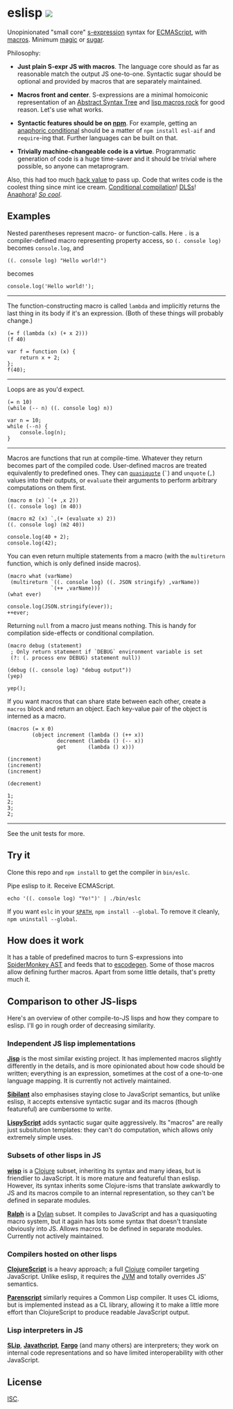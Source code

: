 # eslisp [![](https://img.shields.io/badge/api-unstable-red.svg?style=flat-square)][1]

Unopinionated "small core" [s-expression][2] syntax for [ECMAScript][3], with
[macros][4].  Minimum [magic][5] or [sugar][6].

Philosophy:

-   **Just plain S-expr JS with macros**.  The language core should as far as
    reasonable match the output JS one-to-one.  Syntactic sugar should be
    optional and provided by macros that are separately maintained.

-   **Macros front and center**.  S-expressions are a minimal homoiconic
    representation of an [Abstract Syntax Tree][7] and [lisp macros rock][8]
    for good reason.  Let's use what works.

-   **Syntactic features should be on [npm][9]**.  For example, getting an
    [anaphoric conditional][10] should be a matter of `npm install esl-aif` and
    `require`-ing that.  Further languages can be built on that.

-   **Trivially machine-changeable code is a virtue**.  Programmatic generation
    of code is a huge time-saver and it should be trivial where possible, so
    anyone can metaprogram.

Also, this had too much [hack value][11] to pass up.  Code that writes code is
the coolest thing since mint ice cream.  [Conditional compilation][12]!
[DLSs][13]!  [Anaphora][14]!  [*So cool*][15].

## Examples

<!-- !test program ./bin/eslc | head -c -1 -->

Nested parentheses represent macro- or function-calls.  Here `.` is a
compiler-defined macro representing property access, so `(. console log)`
becomes `console.log`, and

<!-- !test in initial -->

    ((. console log) "Hello world!")

becomes

<!-- !test out initial -->

    console.log('Hello world!');

* * *

The function-constructing macro is called `lambda` and implicitly returns the
last thing in its body if it's an expression.  (Both of these things will
probably change.)

<!-- !test in func and call -->

    (= f (lambda (x) (+ x 2)))
    (f 40)

<!-- !test out func and call -->

    var f = function (x) {
        return x + 2;
    };
    f(40);

* * *

Loops are as you'd expect.

<!-- !test in while loop -->

    (= n 10)
    (while (-- n) ((. console log) n))

<!-- !test out while loop -->

    var n = 10;
    while (--n) {
        console.log(n);
    }

* * *

Macros are functions that run at compile-time.  Whatever they return becomes
part of the compiled code.  User-defined macros are treated equivalently to
predefined ones.  They can [`quasiquote`][16] (`` ` ``) and `unquote` (`,`)
values into their outputs, or `evaluate` their arguments to perform arbitrary
computations on them first.

<!-- !test in macro and call -->

    (macro m (x) `(+ ,x 2))
    ((. console log) (m 40))

    (macro m2 (x) `,(+ (evaluate x) 2))
    ((. console log) (m2 40))

<!-- !test out macro and call -->

    console.log(40 + 2);
    console.log(42);

You can even return multiple statements from a macro (with the `multireturn`
function, which is only defined inside macros).

<!-- !test in multiple-return macro -->

    (macro what (varName)
     (multireturn `((. console log) ((. JSON stringify) ,varName))
                  `(++ ,varName)))
    (what ever)

<!-- !test out multiple-return macro -->

    console.log(JSON.stringify(ever));
    ++ever;

Returning `null` from a macro just means nothing.  This is handy for
compilation side-effects or conditional compilation.

<!-- !test in nothing-returning macro -->

    (macro debug (statement)
     ; Only return statement if `DEBUG` environment variable is set
     (?: (. process env DEBUG) statement null))

    (debug ((. console log) "debug output"))
    (yep)

<!-- !test out nothing-returning macro -->

    yep();

If you want macros that can share state between each other, create a `macros`
block and return an object.  Each key-value pair of the object is interned as a
macro.

<!-- !test in macros block -->

    (macros (= x 0)
            (object increment (lambda () (++ x))
                    decrement (lambda () (-- x))
                    get       (lambda () x)))

    (increment)
    (increment)
    (increment)

    (decrement)

<!-- !test out macros block -->

    1;
    2;
    3;
    2;

* * *

See the unit tests for more.

## Try it

Clone this repo and `npm install` to get the compiler in `bin/eslc`.

Pipe eslisp to it. Receive ECMAScript.

    echo '((. console log) "Yo!")' | ./bin/eslc

If you want `eslc` in your [`$PATH`][17], `npm install --global`.  To remove it
cleanly, `npm uninstall --global`.

## How does it work

It has a table of predefined macros to turn S-expressions into [SpiderMonkey
AST][18] and feeds that to [escodegen][19].  Some of those macros allow
defining further macros.  Apart from some little details, that's pretty much
it.

## Comparison to other JS-lisps

Here's an overview of other compile-to-JS lisps and how they compare to eslisp.
I'll go in rough order of decreasing similarity.

### Independent JS lisp implementations

[**Jisp**][20] is the most similar existing project. It has implemented macros
slightly differently in the details, and is more opinionated about how code
should be written; everything is an expression, sometimes at the cost of a
one-to-one language mapping.  It is currently not actively maintained.

[**Sibilant**][21] also emphasises staying close to JavaScript semantics, but
unlike eslisp, it accepts extensive syntactic sugar and its macros (though
featureful) are cumbersome to write.

[**LispyScript**][22] adds syntactic sugar quite aggressively.  Its "macros"
are really just subsitution templates: they can't do computation, which allows
only extremely simple uses.

### Subsets of other lisps in JS

[**wisp**][23] is a [Clojure][24] subset, inheriting its syntax and many ideas,
but is friendlier to JavaScript.  It is more mature and featureful than eslisp.
However, its syntax inherits some Clojure-isms that translate awkwardly to JS
and its macros compile to an internal representation, so they can't be defined
in separate modules.

[**Ralph**][25] is a [Dylan][26] subset.  It compiles to JavaScript and has a
quasiquoting macro system, but it again has lots some syntax that doesn't
translate obviously into JS.  Allows macros to be defined in separate modules.
Currently not actively maintained.

### Compilers hosted on other lisps

[**ClojureScript**][27] is a heavy approach; a full [Clojure][28] compiler
targeting JavaScript.  Unlike eslisp, it requires the [JVM][29] and totally
overrides JS' semantics.

[**Parenscript**][30] similarly requires a Common Lisp compiler.  It uses CL
idioms, but is implemented instead as a CL library, allowing it to make a
little more effort than ClojureScript to produce readable JavaScript output.

### Lisp interpreters in JS

[**SLip**][31], [**Javathcript**][32], [**Fargo**][33] (and many others) are
interpreters; they work on internal code representations and so have limited
interoperability with other JavaScript.

## License

[ISC][34].

[1]: http://semver.org/
[2]: https://en.wikipedia.org/wiki/S-expression
[3]: http://en.wikipedia.org/wiki/ECMAScript
[4]: http://stackoverflow.com/questions/267862/what-makes-lisp-macros-so-special
[5]: http://www.catb.org/jargon/html/M/magic.html
[6]: http://en.wikipedia.org/wiki/Syntactic_sugar
[7]: http://en.wikipedia.org/wiki/Abstract_syntax_tree
[8]: http://blog.rongarret.info/2015/05/why-lisp.html
[9]: https://www.npmjs.com/
[10]: https://en.wikipedia.org/wiki/Anaphoric_macro
[11]: http://www.catb.org/jargon/html/H/hack-value.html
[12]: http://en.wikipedia.org/wiki/Conditional_compilation
[13]: http://en.wikipedia.org/wiki/Domain-specific_language
[14]: http://en.wikipedia.org/wiki/Anaphoric_macro
[15]: http://c2.com/cgi/wiki?LispMacro
[16]: http://axisofeval.blogspot.co.uk/2013/04/a-quasiquote-i-can-understand.html
[17]: http://en.wikipedia.org/wiki/PATH_(variable)
[18]: https://developer.mozilla.org/en-US/docs/Mozilla/Projects/SpiderMonkey/Parser_API
[19]: https://github.com/estools/escodegen
[20]: http://jisp.io/
[21]: http://sibilantjs.info/
[22]: http://lispyscript.com/
[23]: https://github.com/Gozala/wisp
[24]: http://clojure.org/
[25]: https://github.com/turbolent/ralph
[26]: http://en.wikipedia.org/wiki/Dylan_(programming_language)
[27]: https://github.com/clojure/clojurescript
[28]: http://clojure.org/
[29]: http://en.wikipedia.org/wiki/Java_virtual_machine
[30]: https://common-lisp.net/project/parenscript/
[31]: http://lisperator.net/slip/
[32]: http://kybernetikos.github.io/Javathcript/
[33]: https://github.com/jcoglan/fargo
[34]: http://opensource.org/licenses/ISC
